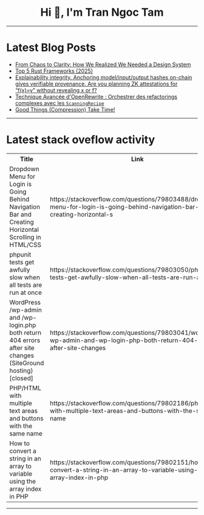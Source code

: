 <h1 align="center">Hi 👋, I'm Tran Ngoc Tam</h1>

---

# Latest Blog Posts 
<!-- BLOG-POST-LIST:START -->
- [From Chaos to Clarity: How We Realized We Needed a Design System](https://dev.to/denis_bratchikov/from-chaos-to-clarity-how-we-realized-we-needed-a-design-system-3964)
- [Top 5 Rust Frameworks &lpar;2025&rpar;](https://dev.to/masteringbackend/top-5-rust-frameworks-2025-3jnc)
- [Explainability integrity. Anchoring model/input/output hashes on-chain gives verifiable provenance. Are you planning ZK attestations for “f&lpar;x&rpar;=y” without revealing x or f?](https://dev.to/mahima_chhatwani_e8d6fd3f/explainability-integrity-anchoring-modelinputoutput-hashes-on-chain-gives-verifiable-591j)
- [Technique Avancée d&#39;OpenRewrite : Orchestrer des refactorings complexes avec les `ScanningRecipe`](https://dev.to/onepoint/technique-avancee-dopenrewrite-orchestrer-des-refactorings-complexes-avec-les-scanningrecipe-2onf)
- [Good Things &lpar;Compression&rpar; Take Time!](https://dev.to/ijuren/good-things-compression-take-time-1aed)
<!-- BLOG-POST-LIST:END -->

---

# Latest stack oveflow activity
<table>
  <tr><th>Title</th><th>Link</th></tr>
  <!-- STACKOVERFLOW:START --><tr><td>Dropdown Menu for Login is Going Behind Navigation Bar and Creating Horizontal Scrolling in HTML/CSS</td><td>https://stackoverflow.com/questions/79803488/dropdown-menu-for-login-is-going-behind-navigation-bar-and-creating-horizontal-s</td></tr><tr><td>phpunit tests get awfully slow when all tests are run at once</td><td>https://stackoverflow.com/questions/79803050/phpunit-tests-get-awfully-slow-when-all-tests-are-run-at-once</td></tr><tr><td>WordPress /wp-admin and /wp-login.php both return 404 errors after site changes &lpar;SiteGround hosting&rpar; [closed]</td><td>https://stackoverflow.com/questions/79803041/wordpress-wp-admin-and-wp-login-php-both-return-404-errors-after-site-changes</td></tr><tr><td>PHP/HTML with multiple text areas and buttons with the same name</td><td>https://stackoverflow.com/questions/79802186/php-html-with-multiple-text-areas-and-buttons-with-the-same-name</td></tr><tr><td>How to convert a string in an array to variable using the array index in PHP</td><td>https://stackoverflow.com/questions/79802151/how-to-convert-a-string-in-an-array-to-variable-using-the-array-index-in-php</td></tr><!-- STACKOVERFLOW:END -->
</table>

---


